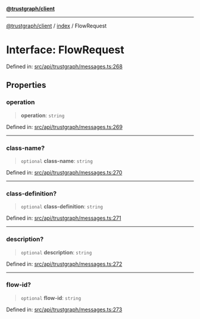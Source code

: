[**@trustgraph/client**](../../README.md)

***

[@trustgraph/client](../../README.md) / [index](../README.md) / FlowRequest

# Interface: FlowRequest

Defined in: [src/api/trustgraph/messages.ts:268](https://github.com/trustgraph-ai/trustgraph-ts-client/blob/92e187771a25b959c85a4f966bb97eb5d407310b/src/api/trustgraph/messages.ts#L268)

## Properties

### operation

> **operation**: `string`

Defined in: [src/api/trustgraph/messages.ts:269](https://github.com/trustgraph-ai/trustgraph-ts-client/blob/92e187771a25b959c85a4f966bb97eb5d407310b/src/api/trustgraph/messages.ts#L269)

***

### class-name?

> `optional` **class-name**: `string`

Defined in: [src/api/trustgraph/messages.ts:270](https://github.com/trustgraph-ai/trustgraph-ts-client/blob/92e187771a25b959c85a4f966bb97eb5d407310b/src/api/trustgraph/messages.ts#L270)

***

### class-definition?

> `optional` **class-definition**: `string`

Defined in: [src/api/trustgraph/messages.ts:271](https://github.com/trustgraph-ai/trustgraph-ts-client/blob/92e187771a25b959c85a4f966bb97eb5d407310b/src/api/trustgraph/messages.ts#L271)

***

### description?

> `optional` **description**: `string`

Defined in: [src/api/trustgraph/messages.ts:272](https://github.com/trustgraph-ai/trustgraph-ts-client/blob/92e187771a25b959c85a4f966bb97eb5d407310b/src/api/trustgraph/messages.ts#L272)

***

### flow-id?

> `optional` **flow-id**: `string`

Defined in: [src/api/trustgraph/messages.ts:273](https://github.com/trustgraph-ai/trustgraph-ts-client/blob/92e187771a25b959c85a4f966bb97eb5d407310b/src/api/trustgraph/messages.ts#L273)
